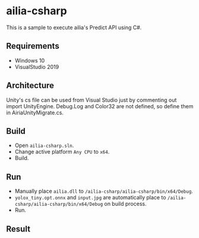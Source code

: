 # ailia-csharp

This is a sample to execute ailia's Predict API using C#.

## Requirements

- Windows 10
- VisualStudio 2019

## Architecture

Unity's cs file can be used from Visual Studio just by commenting out import UnityEngine.
Debug.Log and Color32 are not defined, so define them in AiriaUnityMigrate.cs.

## Build

- Open `ailia-csharp.sln`.
- Change active platform `Any CPU` to `x64`.
- Build.

## Run

- Manually place `ailia.dll` to `/ailia-csharp/ailia-csharp/bin/x64/Debug`.
- `yolox_tiny.opt.onnx` and `input.jpg` are automatically place to `/ailia-csharp/ailia-csharp/bin/x64/Debug` on build process.
- Run.

## Result

